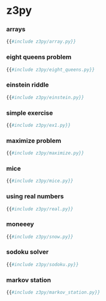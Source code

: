 # z3py


### arrays
```python
{{#include z3py/array.py}}
```

### eight queens problem
```python
{{#include z3py/eight_queens.py}}
```

### einstein riddle
```python
{{#include z3py/einstein.py}}
```

### simple exercise
```python
{{#include z3py/ex1.py}}
```

### maximize problem
```python
{{#include z3py/maximize.py}}
```

### mice
```python
{{#include z3py/mice.py}}
```

### using real numbers
```python
{{#include z3py/real.py}}
```

### moneeey
```python
{{#include z3py/snow.py}}
```

### sodoku solver
```python
{{#include z3py/sodoku.py}}
```

### markov station 
```python
{{#include z3py/markov_station.py}}
```
